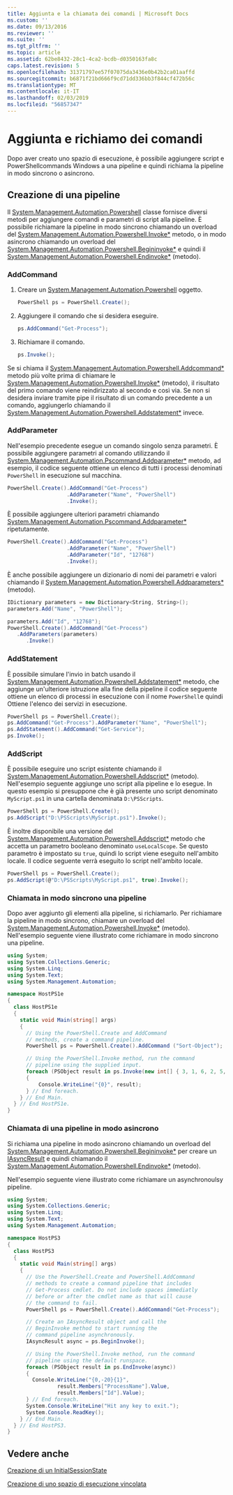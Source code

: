 ```yaml
---
title: Aggiunta e la chiamata dei comandi | Microsoft Docs
ms.custom: ''
ms.date: 09/13/2016
ms.reviewer: ''
ms.suite: ''
ms.tgt_pltfrm: ''
ms.topic: article
ms.assetid: 62be8432-28c1-4ca2-bcdb-d0350163fa8c
caps.latest.revision: 5
ms.openlocfilehash: 31371797ee57f07075da3436e0b42b2ca01aaffd
ms.sourcegitcommit: b6871f21bd666f9cd71dd336bb3f844cf472b56c
ms.translationtype: MT
ms.contentlocale: it-IT
ms.lasthandoff: 02/03/2019
ms.locfileid: "56857347"
---
```

# <a name="adding-and-invoking-commands"></a>Aggiunta e richiamo dei comandi

Dopo aver creato uno spazio di esecuzione, è possibile aggiungere script e PowerShellcommands Windows a una pipeline e quindi richiama la pipeline in modo sincrono o asincrono.

## <a name="creating-a-pipeline"></a>Creazione di una pipeline

 Il [System.Management.Automation.Powershell](/dotnet/api/system.management.automation.powershell) classe fornisce diversi metodi per aggiungere comandi e parametri di script alla pipeline. È possibile richiamare la pipeline in modo sincrono chiamando un overload del [System.Management.Automation.Powershell.Invoke*](/dotnet/api/System.Management.Automation.PowerShell.Invoke) metodo, o in modo asincrono chiamando un overload del [ System.Management.Automation.Powershell.Begininvoke*](/dotnet/api/System.Management.Automation.PowerShell.BeginInvoke) e quindi il [System.Management.Automation.Powershell.Endinvoke*](/dotnet/api/System.Management.Automation.PowerShell.EndInvoke) (metodo).

### <a name="addcommand"></a>AddCommand

1. Creare un [System.Management.Automation.Powershell](/dotnet/api/system.management.automation.powershell) oggetto.

   ```csharp
   PowerShell ps = PowerShell.Create();
   ```

2. Aggiungere il comando che si desidera eseguire.

   ```csharp
   ps.AddCommand("Get-Process");
   ```

3. Richiamare il comando.

   ```csharp
   ps.Invoke();
   ```

 Se si chiama il [System.Management.Automation.Powershell.Addcommand*](/dotnet/api/System.Management.Automation.PowerShell.AddCommand) metodo più volte prima di chiamare le [System.Management.Automation.Powershell.Invoke*](/dotnet/api/System.Management.Automation.PowerShell.Invoke) (metodo), il risultato del primo comando viene reindirizzato al secondo e così via. Se non si desidera inviare tramite pipe il risultato di un comando precedente a un comando, aggiungerlo chiamando il [System.Management.Automation.Powershell.Addstatement*](/dotnet/api/System.Management.Automation.PowerShell.AddStatement) invece.

### <a name="addparameter"></a>AddParameter

 Nell'esempio precedente esegue un comando singolo senza parametri. È possibile aggiungere parametri al comando utilizzando il [System.Management.Automation.Pscommand.Addparameter*](/dotnet/api/System.Management.Automation.PSCommand.AddParameter) metodo, ad esempio, il codice seguente ottiene un elenco di tutti i processi denominati `PowerShell` in esecuzione sul macchina.

```csharp
PowerShell.Create().AddCommand("Get-Process")
                   .AddParameter("Name", "PowerShell")
                   .Invoke();
```

 È possibile aggiungere ulteriori parametri chiamando [System.Management.Automation.Pscommand.Addparameter*](/dotnet/api/System.Management.Automation.PSCommand.AddParameter) ripetutamente.

```csharp
PowerShell.Create().AddCommand("Get-Process")
                   .AddParameter("Name", "PowerShell")
                   .AddParameter("Id", "12768")
                   .Invoke();
```

 È anche possibile aggiungere un dizionario di nomi dei parametri e valori chiamando il [System.Management.Automation.Powershell.Addparameters*](/dotnet/api/System.Management.Automation.PowerShell.AddParameters) (metodo).

```csharp
IDictionary parameters = new Dictionary<String, String>();
parameters.Add("Name", "PowerShell");

parameters.Add("Id", "12768");
PowerShell.Create().AddCommand("Get-Process")
   .AddParameters(parameters)
      .Invoke()

```

### <a name="addstatement"></a>AddStatement

 È possibile simulare l'invio in batch usando il [System.Management.Automation.Powershell.Addstatement*](/dotnet/api/System.Management.Automation.PowerShell.AddStatement) metodo, che aggiunge un'ulteriore istruzione alla fine della pipeline il codice seguente ottiene un elenco di processi in esecuzione con il nome `PowerShell`e quindi Ottiene l'elenco dei servizi in esecuzione.

```csharp
PowerShell ps = PowerShell.Create();
ps.AddCommand("Get-Process").AddParameter("Name", "PowerShell");
ps.AddStatement().AddCommand("Get-Service");
ps.Invoke();
```

### <a name="addscript"></a>AddScript

 È possibile eseguire uno script esistente chiamando il [System.Management.Automation.Powershell.Addscript*](/dotnet/api/System.Management.Automation.PowerShell.AddScript) (metodo). Nell'esempio seguente aggiunge uno script alla pipeline e lo esegue. In questo esempio si presuppone che è già presente uno script denominato `MyScript.ps1` in una cartella denominata `D:\PSScripts`.

```csharp
PowerShell ps = PowerShell.Create();
ps.AddScript("D:\PSScripts\MyScript.ps1").Invoke();
```

 È inoltre disponibile una versione del [System.Management.Automation.Powershell.Addscript*](/dotnet/api/System.Management.Automation.PowerShell.AddScript) metodo che accetta un parametro booleano denominato `useLocalScope`. Se questo parametro è impostato su `true`, quindi lo script viene eseguito nell'ambito locale. Il codice seguente verrà eseguito lo script nell'ambito locale.

```csharp
PowerShell ps = PowerShell.Create();
ps.AddScript(@"D:\PSScripts\MyScript.ps1", true).Invoke();
```

### <a name="invoking-a-pipeline-synchronously"></a>Chiamata in modo sincrono una pipeline

 Dopo aver aggiunto gli elementi alla pipeline, si richiamarlo. Per richiamare la pipeline in modo sincrono, chiamare un overload del [System.Management.Automation.Powershell.Invoke*](/dotnet/api/System.Management.Automation.PowerShell.Invoke) (metodo). Nell'esempio seguente viene illustrato come richiamare in modo sincrono una pipeline.

```csharp
using System;
using System.Collections.Generic;
using System.Linq;
using System.Text;
using System.Management.Automation;

namespace HostPS1e
{
  class HostPS1e
  {
    static void Main(string[] args)
    {
      // Using the PowerShell.Create and AddCommand
      // methods, create a command pipeline.
      PowerShell ps = PowerShell.Create().AddCommand ("Sort-Object");

      // Using the PowerShell.Invoke method, run the command
      // pipeline using the supplied input.
      foreach (PSObject result in ps.Invoke(new int[] { 3, 1, 6, 2, 5, 4 }))
      {
          Console.WriteLine("{0}", result);
      } // End foreach.
    } // End Main.
  } // End HostPS1e.
}
```

### <a name="invoking-a-pipeline-asynchronously"></a>Chiamata di una pipeline in modo asincrono

 Si richiama una pipeline in modo asincrono chiamando un overload del [System.Management.Automation.Powershell.Begininvoke*](/dotnet/api/System.Management.Automation.PowerShell.BeginInvoke) per creare un [IAsyncResult](http://msdn.microsoft.com/library/system.iasyncresult\(v=vs.110\).aspx) e quindi chiamando il [ System.Management.Automation.Powershell.Endinvoke*](/dotnet/api/System.Management.Automation.PowerShell.EndInvoke) (metodo).

 Nell'esempio seguente viene illustrato come richiamare un asynchronoulsy pipeline.

```csharp
using System;
using System.Collections.Generic;
using System.Linq;
using System.Text;
using System.Management.Automation;

namespace HostPS3
{
  class HostPS3
  {
    static void Main(string[] args)
    {
      // Use the PowerShell.Create and PowerShell.AddCommand
      // methods to create a command pipeline that includes
      // Get-Process cmdlet. Do not include spaces immediatly
      // before or after the cmdlet name as that will cause
      // the command to fail.
      PowerShell ps = PowerShell.Create().AddCommand("Get-Process");

      // Create an IAsyncResult object and call the
      // BeginInvoke method to start running the
      // command pipeline asynchronously.
      IAsyncResult async = ps.BeginInvoke();

      // Using the PowerShell.Invoke method, run the command
      // pipeline using the default runspace.
      foreach (PSObject result in ps.EndInvoke(async))
      {
        Console.WriteLine("{0,-20}{1}",
                result.Members["ProcessName"].Value,
                result.Members["Id"].Value);
      } // End foreach.
      System.Console.WriteLine("Hit any key to exit.");
      System.Console.ReadKey();
    } // End Main.
  } // End HostPS3.
}
```

## <a name="see-also"></a>Vedere anche

 [Creazione di un InitialSessionState](./creating-an-initialsessionstate.md)

 [Creazione di uno spazio di esecuzione vincolata](./creating-a-constrained-runspace.md)

